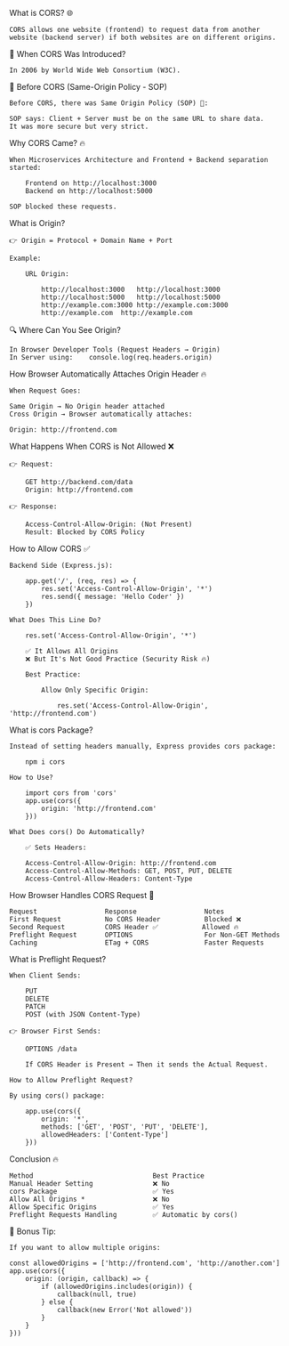 What is CORS? 🌐

    CORS allows one website (frontend) to request data from another website (backend server) if both websites are on different origins.

📅 When CORS Was Introduced?

    In 2006 by World Wide Web Consortium (W3C).

🛑 Before CORS (Same-Origin Policy - SOP)

    Before CORS, there was Same Origin Policy (SOP) 🔐:

    SOP says: Client + Server must be on the same URL to share data.
    It was more secure but very strict.

Why CORS Came? 🔥

    When Microservices Architecture and Frontend + Backend separation started:

        Frontend on http://localhost:3000
        Backend on http://localhost:5000

    SOP blocked these requests.

What is Origin?

    👉 Origin = Protocol + Domain Name + Port

    Example:

        URL	Origin:

            http://localhost:3000	http://localhost:3000
            http://localhost:5000	http://localhost:5000
            http://example.com:3000	http://example.com:3000
            http://example.com	http://example.com

🔍 Where Can You See Origin?

    In Browser Developer Tools (Request Headers → Origin)
    In Server using:    console.log(req.headers.origin)

How Browser Automatically Attaches Origin Header 🔥

    When Request Goes:

    Same Origin → No Origin header attached
    Cross Origin → Browser automatically attaches:

    Origin: http://frontend.com

What Happens When CORS is Not Allowed ❌

    👉 Request:

        GET http://backend.com/data
        Origin: http://frontend.com

    👉 Response:

        Access-Control-Allow-Origin: (Not Present)
        Result: Blocked by CORS Policy

How to Allow CORS ✅

    Backend Side (Express.js):

        app.get('/', (req, res) => {
            res.set('Access-Control-Allow-Origin', '*')
            res.send({ message: 'Hello Coder' })
        })

    What Does This Line Do?

        res.set('Access-Control-Allow-Origin', '*')

        ✅ It Allows All Origins
        ❌ But It's Not Good Practice (Security Risk 🔥)

        Best Practice:

            Allow Only Specific Origin:

                res.set('Access-Control-Allow-Origin', 'http://frontend.com')


What is cors Package?

    Instead of setting headers manually, Express provides cors package:

        npm i cors

    How to Use?

        import cors from 'cors'
        app.use(cors({
            origin: 'http://frontend.com'
        }))

    What Does cors() Do Automatically?

        ✅ Sets Headers:

        Access-Control-Allow-Origin: http://frontend.com
        Access-Control-Allow-Methods: GET, POST, PUT, DELETE
        Access-Control-Allow-Headers: Content-Type

How Browser Handles CORS Request 🚀

    Request	                Response	             Notes
    First Request	        No CORS Header	         Blocked ❌
    Second Request	        CORS Header ✅	        Allowed 🔥
    Preflight Request	    OPTIONS	                 For Non-GET Methods
    Caching	                ETag + CORS	             Faster Requests

What is Preflight Request?

    When Client Sends:

        PUT
        DELETE
        PATCH
        POST (with JSON Content-Type)

    👉 Browser First Sends:

        OPTIONS /data

        If CORS Header is Present → Then it sends the Actual Request.

    How to Allow Preflight Request?

    By using cors() package:

        app.use(cors({
            origin: '*',
            methods: ['GET', 'POST', 'PUT', 'DELETE'],
            allowedHeaders: ['Content-Type']
        }))

Conclusion 🔥

    Method	                            Best Practice
    Manual Header Setting	            ❌ No
    cors Package	                    ✅ Yes
    Allow All Origins *	                ❌ No
    Allow Specific Origins	            ✅ Yes
    Preflight Requests Handling	        ✅ Automatic by cors()


🎯 Bonus Tip:

    If you want to allow multiple origins:

    const allowedOrigins = ['http://frontend.com', 'http://another.com']
    app.use(cors({
        origin: (origin, callback) => {
            if (allowedOrigins.includes(origin)) {
                callback(null, true)
            } else {
                callback(new Error('Not allowed'))
            }
        }
    }))